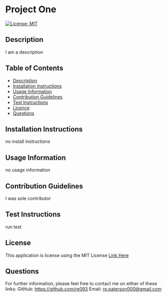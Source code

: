 # Project One
[![License: MIT](https://img.shields.io/badge/License-MIT-yellow.svg)](https://choosealicense.com/licenses/mit/)
## Description
I am a description
## Table of Contents
- [Description](#Description)
- [Installation Instructions](#Installation-Instructions)
- [Usage Information](#Usage-Information)
- [Contribution Guidelines](#Contribution-Guidelines)
- [Test Instructions](#Test-Instructions)
- [Licence](#Licence)
- [Questions](#Questions)
## Installation Instructions
no install instructions
## Usage Information
no usage information
## Contribution Guidelines
I was sole contributor
## Test Instructions
run test
## License
This application is license using the MIT License [Link Here](MIT-license.txt)
## Questions
For further information, please feel free to contact me on either of these links:
GitHub: https://github.com/re093
Email: re.paterson000@gmail.com